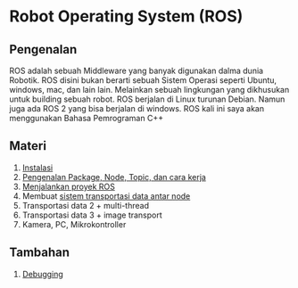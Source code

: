 # Robot Operating System (ROS)

## Pengenalan

ROS adalah sebuah Middleware yang banyak digunakan dalma dunia Robotik. ROS disini bukan berarti sebuah Sistem Operasi seperti Ubuntu, windows, mac, dan lain lain. Melainkan sebuah lingkungan yang dikhusukan untuk building sebuah robot. ROS berjalan di Linux turunan Debian. Namun juga ada ROS 2 yang bisa berjalan di windows. ROS kali ini saya akan menggunakan Bahasa Pemrograman C++

## Materi

1. [Instalasi](Instalasi.md)
2. [Pengenalan Package, Node, Topic, dan cara kerja](Ros_dasar1.md)
3. [Menjalankan proyek ROS](Rosrun1.md)
4. Membuat [sistem transportasi data antar node](Transport1.md)
5. Transportasi data 2 + multi-thread
6. Transportasi data 3 + image transport
7. Kamera, PC, Mikrokontroller

## Tambahan

1. [Debugging](Debug1.md)
